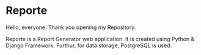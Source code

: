 # Reporte
Hello, everyone. Thank you opening my Repository. 

Reporte is a Report Generator web application. It is created using Python & Django Framework. Furthur, for data storage, PostgreSQL is used.
